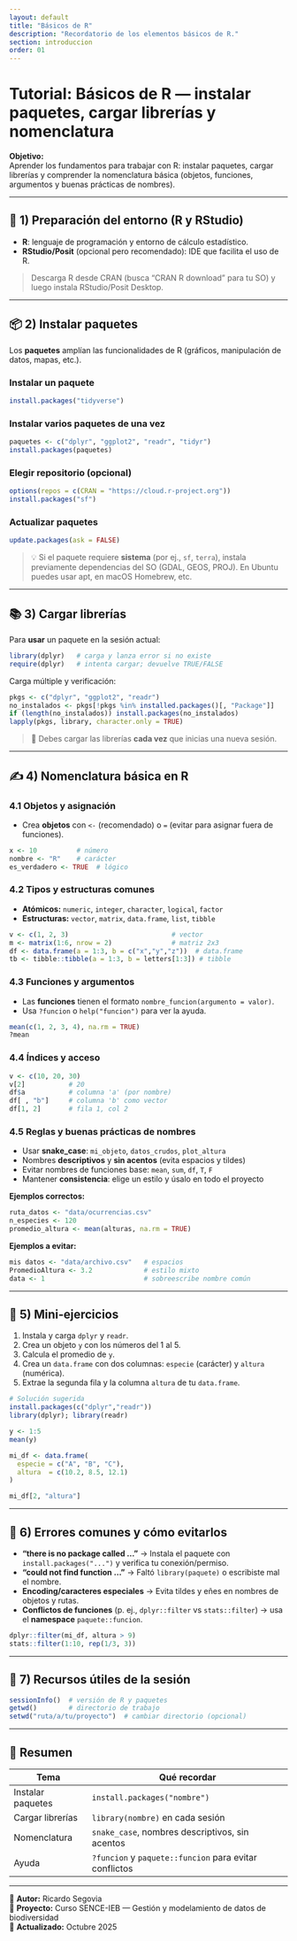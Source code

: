 ```yaml
---
layout: default
title: "Básicos de R"
description: "Recordatorio de los elementos básicos de R."
section: introduccion
order: 01
---
```


# Tutorial: Básicos de R — instalar paquetes, cargar librerías y nomenclatura

**Objetivo:**  
Aprender los fundamentos para trabajar con R: instalar paquetes, cargar librerías y comprender la nomenclatura básica (objetos, funciones, argumentos y buenas prácticas de nombres).

---

## 🧰 1) Preparación del entorno (R y RStudio)

- **R**: lenguaje de programación y entorno de cálculo estadístico.  
- **RStudio/Posit** (opcional pero recomendado): IDE que facilita el uso de R.

> Descarga R desde CRAN (busca “CRAN R download” para tu SO) y luego instala RStudio/Posit Desktop.

---

## 📦 2) Instalar paquetes

Los **paquetes** amplían las funcionalidades de R (gráficos, manipulación de datos, mapas, etc.).

### Instalar un paquete
```r
install.packages("tidyverse")
```

### Instalar varios paquetes de una vez
```r
paquetes <- c("dplyr", "ggplot2", "readr", "tidyr")
install.packages(paquetes)
```

### Elegir repositorio (opcional)
```r
options(repos = c(CRAN = "https://cloud.r-project.org"))
install.packages("sf")
```

### Actualizar paquetes
```r
update.packages(ask = FALSE)
```

> 💡 Si el paquete requiere **sistema** (por ej., `sf`, `terra`), instala previamente dependencias del SO (GDAL, GEOS, PROJ). En Ubuntu puedes usar apt, en macOS Homebrew, etc.

---

## 📚 3) Cargar librerías

Para **usar** un paquete en la sesión actual:

```r
library(dplyr)   # carga y lanza error si no existe
require(dplyr)   # intenta cargar; devuelve TRUE/FALSE
```

Carga múltiple y verificación:
```r
pkgs <- c("dplyr", "ggplot2", "readr")
no_instalados <- pkgs[!pkgs %in% installed.packages()[, "Package"]]
if (length(no_instalados)) install.packages(no_instalados)
lapply(pkgs, library, character.only = TRUE)
```

> 🔁 Debes cargar las librerías **cada vez** que inicias una nueva sesión.

---

## ✍️ 4) Nomenclatura básica en R

### 4.1 Objetos y asignación
- Crea **objetos** con `<-` (recomendado) o `=` (evitar para asignar fuera de funciones).
```r
x <- 10          # número
nombre <- "R"    # carácter
es_verdadero <- TRUE  # lógico
```

### 4.2 Tipos y estructuras comunes
- **Atómicos:** `numeric`, `integer`, `character`, `logical`, `factor`
- **Estructuras:** `vector`, `matrix`, `data.frame`, `list`, `tibble`

```r
v <- c(1, 2, 3)                          # vector
m <- matrix(1:6, nrow = 2)               # matriz 2x3
df <- data.frame(a = 1:3, b = c("x","y","z"))  # data.frame
tb <- tibble::tibble(a = 1:3, b = letters[1:3]) # tibble
```

### 4.3 Funciones y argumentos
- Las **funciones** tienen el formato `nombre_funcion(argumento = valor)`.
- Usa `?funcion` o `help("funcion")` para ver la ayuda.

```r
mean(c(1, 2, 3, 4), na.rm = TRUE)
?mean
```

### 4.4 Índices y acceso
```r
v <- c(10, 20, 30)
v[2]           # 20
df$a           # columna 'a' (por nombre)
df[ , "b"]     # columna 'b' como vector
df[1, 2]       # fila 1, col 2
```

### 4.5 Reglas y buenas prácticas de nombres
- Usar **snake_case**: `mi_objeto`, `datos_crudos`, `plot_altura`
- Nombres **descriptivos** y **sin acentos** (evita espacios y tildes)
- Evitar nombres de funciones base: `mean`, `sum`, `df`, `T`, `F`
- Mantener **consistencia**: elige un estilo y úsalo en todo el proyecto

**Ejemplos correctos:**
```r
ruta_datos <- "data/ocurrencias.csv"
n_especies <- 120
promedio_altura <- mean(alturas, na.rm = TRUE)
```

**Ejemplos a evitar:**
```r
mis datos <- "data/archivo.csv"   # espacios
PromedioAltura <- 3.2             # estilo mixto
data <- 1                         # sobreescribe nombre común
```

---

## 🧪 5) Mini‑ejercicios

1. Instala y carga `dplyr` y `readr`.  
2. Crea un objeto `y` con los números del 1 al 5.  
3. Calcula el promedio de `y`.  
4. Crea un `data.frame` con dos columnas: `especie` (carácter) y `altura` (numérica).  
5. Extrae la segunda fila y la columna `altura` de tu `data.frame`.

```r
# Solución sugerida
install.packages(c("dplyr","readr"))
library(dplyr); library(readr)

y <- 1:5
mean(y)

mi_df <- data.frame(
  especie = c("A", "B", "C"),
  altura  = c(10.2, 8.5, 12.1)
)

mi_df[2, "altura"]
```

---

## 🧯 6) Errores comunes y cómo evitarlos

- **“there is no package called …”** → Instala el paquete con `install.packages("...")` y verifica tu conexión/permiso.  
- **“could not find function …”** → Faltó `library(paquete)` o escribiste mal el nombre.  
- **Encoding/caracteres especiales** → Evita tildes y eñes en nombres de objetos y rutas.  
- **Conflictos de funciones** (p. ej., `dplyr::filter` vs `stats::filter`) → usa el **namespace** `paquete::funcion`.

```r
dplyr::filter(mi_df, altura > 9)
stats::filter(1:10, rep(1/3, 3))
```

---

## 🧭 7) Recursos útiles de la sesión

```r
sessionInfo()  # versión de R y paquetes
getwd()        # directorio de trabajo
setwd("ruta/a/tu/proyecto")  # cambiar directorio (opcional)
```

---

## 🎯 Resumen

| Tema | Qué recordar |
|---|---|
| Instalar paquetes | `install.packages("nombre")` |
| Cargar librerías | `library(nombre)` en cada sesión |
| Nomenclatura | `snake_case`, nombres descriptivos, sin acentos |
| Ayuda | `?funcion` y `paquete::funcion` para evitar conflictos |

---

📘 **Autor:** Ricardo Segovia  
🧩 **Proyecto:** Curso SENCE-IEB — Gestión y modelamiento de datos de biodiversidad  
📅 **Actualizado:** Octubre 2025